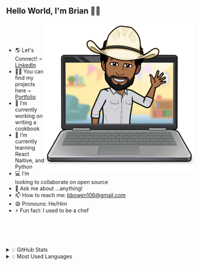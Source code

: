 ## Hello World, I'm Brian 👋🏾


<img src='img/hi.png' align='right' width='400' width='auto'>
</br>
</br>
</br>



- 🌎 Let's Connect! ~ <a href='https://www.linkedin.com/in/brian-bowen-36456a7/'>LinkedIn</a>
- ✍🏾 You can find my projects here ~ <a href='https://brianbowen.dev'>Portfolio</a>
- 🔭 I’m currently working on writing a cookbook
- 🌱 I’m currently learning React Naitive, and Python
- 💻 I’m looking to collaborate on open source
- 💬 Ask me about ...anything!
- 📫 How to reach me: <a href="mailto:bbowen1036@gmail.com">bbowen106@gmail.com</a>
- 😄 Pronouns: He/Him
- ⚡ Fun fact: I used to be a chef
</br>
</br>
</br>
</br>



<details > <summary>💡 GitHub Stats</summary>

![Brian's github stats](https://github-readme-stats.vercel.app/api?username=bbowen1036&show_icons=true&theme=radical)
</details>
<details > <summary>💡 Most Used Languages</summary>

[![Top Langs](https://github-readme-stats.vercel.app/api/top-langs/?username=bbowen1036&langs_count=5&theme=radical)](https://github.com/bbowen1036/github-readme-stats)

</details>


